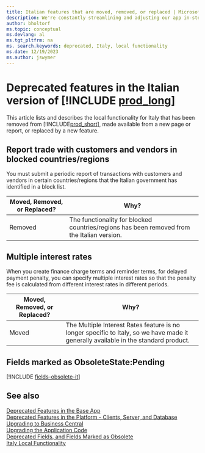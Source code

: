 ```yaml
---
title: Italian features that are moved, removed, or replaced | Microsoft Docs
description: We're constantly streamlining and adjusting our app in-step with market developments. Read about the features for Italy that we have moved, removed, or replaced.
author: bholtorf
ms.topic: conceptual
ms.devlang: al
ms.tgt_pltfrm: na
ms. search.keywords: deprecated, Italy, local functionality
ms.date: 12/19/2023
ms.author: jswymer
---
```


# Deprecated features in the Italian version of [!INCLUDE [prod_long](../developer/includes/prod_long.md)]
This article lists and describes the local functionality for Italy that has been removed from [!INCLUDE[prod_short](../developer/includes/prod_short.md)], made available from a new page or report, or replaced by a new feature.

## Report trade with customers and vendors in blocked countries/regions
You must submit a periodic report of transactions with customers and vendors in certain countries/regions that the Italian government has identified in a block list.

|Moved, Removed, or Replaced?|Why?|
|----|----|
|Removed| The functionality for blocked countries/regions has been removed from the Italian version.|

## Multiple interest rates
When you create finance charge terms and reminder terms, for delayed payment penalty, you can specify multiple interest rates so that the penalty fee is calculated from different interest rates in different periods.

|Moved, Removed, or Replaced?|Why?|
|----|----|
|Moved| The Multiple Interest Rates feature is no longer specific to Italy, so we have made it generally available in the standard product. |

## Fields marked as ObsoleteState:Pending

[!INCLUDE [fields-obsolete-it](../includes/fields-obsolete-it.md)]

## See also

[Deprecated Features in the Base App](deprecated-features-w1.md)  
[Deprecated Features in the Platform - Clients, Server, and Database](deprecated-features-platform.md)  
[Upgrading to Business Central](upgrading-to-business-central.md)  
[Upgrading the Application Code](upgrading-the-application-code.md)  
[Deprecated Fields, and Fields Marked as Obsolete](deprecated-fields.md)  
[Italy Local Functionality](/dynamics365/business-central/LocalFunctionality/Italy/italy-local-functionality)  
